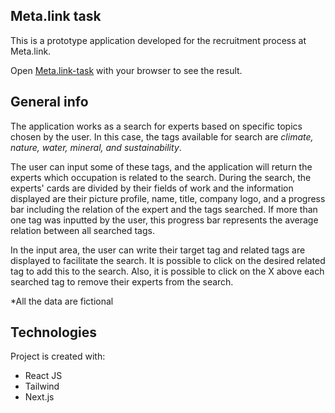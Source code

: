 ## Meta.link task

This is a prototype application developed for the recruitment process at Meta.link.

Open [Meta.link-task](https://metalink-task.vercel.app/) with your browser to see the result.


## General info

The application works as a search for experts based on specific topics chosen by the user.  In this case, the tags available for search are *climate, nature, water,  mineral, and sustainability*. 

The user can input some of these tags,  and the application will return the experts which occupation is related to the search. During the search, the experts' cards are divided by their fields of work and the information displayed are their picture profile, name, title, company logo, and a progress bar including the relation of the expert and the tags searched. If more than one tag was inputted by the user, this progress bar represents the average relation between all  searched tags.

In the input area, the user can write their target tag and related tags are displayed to facilitate the search. It is possible to click on the desired related tag to add this to the search. Also, it is possible to click on the X above each searched tag to remove their experts from the search.


*All the data are fictional

## Technologies 

Project is created with:

* React JS
* Tailwind
* Next.js


